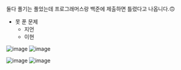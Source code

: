 둘다 풀기는 풀었는데 프로그래머스랑 백준에 제출하면 틀렸다고 나옵니다.:upside_down_face:

- 못 푼 문제
   - 지언
   - 이현

![image](https://user-images.githubusercontent.com/77269204/121514020-81316c80-ca26-11eb-8394-4e699f9a1fd3.png)
![image](https://user-images.githubusercontent.com/77269204/121514049-8989a780-ca26-11eb-8df7-2ad82e12176e.png)

![image](https://user-images.githubusercontent.com/77269204/121514082-94dcd300-ca26-11eb-916f-007ee47ff7a7.png)
![image](https://user-images.githubusercontent.com/77269204/121514101-9e663b00-ca26-11eb-9d27-626e15088d3c.png)
